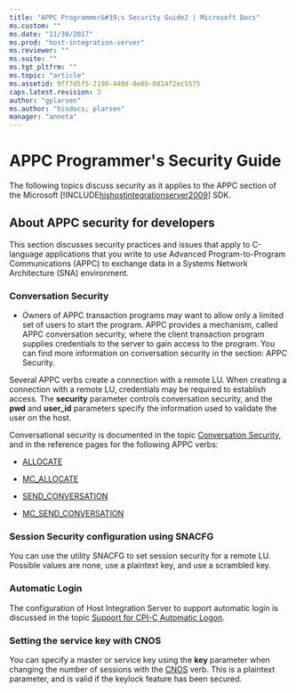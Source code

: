```yaml
---
title: "APPC Programmer&#39;s Security Guide2 | Microsoft Docs"
ms.custom: ""
ms.date: "11/30/2017"
ms.prod: "host-integration-server"
ms.reviewer: ""
ms.suite: ""
ms.tgt_pltfrm: ""
ms.topic: "article"
ms.assetid: 9ff7d5f5-2198-440d-8e6b-8814f2ec5575
caps.latest.revision: 3
author: "gplarsen"
ms.author: "hisdocs; plarsen"
manager: "anneta"
---
```

# APPC Programmer&#39;s Security Guide
The following topics discuss security as it applies to the APPC section of the Microsoft [!INCLUDE[hishostintegrationserver2009](../includes/hishostintegrationserver2009-md.md)] SDK.  
  
## About APPC security for developers  
 This section discusses security practices and issues that apply to C-language applications that you write to use Advanced Program-to-Program Communications (APPC) to exchange data in a Systems Network Architecture (SNA) environment.  
  
### Conversation Security  
  
-   Owners of APPC transaction programs may want to allow only a limited set of users to start the program. APPC provides a mechanism, called APPC conversation security, where the client transaction program supplies credentials to the server to gain access to the program. You can find more information on conversation security in the section: APPC Security.  
  
 Several APPC verbs create a connection with a remote LU. When creating a connection with a remote LU, credentials may be required to establish access. The **security** parameter controls conversation security, and the **pwd** and **user_id** parameters specify the information used to validate the user on the host.  
  
 Conversational security is documented in the topic [Conversation Security](../core/conversation-security2.md), and in the reference pages for the following APPC verbs:  
  
-   [ALLOCATE](./allocate2.md)  
  
-   [MC_ALLOCATE](./mc-allocate2.md)  
  
-   [SEND_CONVERSATION](./send-conversation2.md)  
  
-   [MC_SEND_CONVERSATION](./mc-send-conversation1.md)  
  
### Session Security configuration using SNACFG  
 You can use the utility SNACFG to set session security for a remote LU. Possible values are none, use a plaintext key, and use a scrambled key.  
  
### Automatic Login  
 The configuration of Host Integration Server to support automatic login is discussed in the topic [Support for CPI-C Automatic Logon](../core/support-for-cpi-c-automatic-logon1.md).  
  
### Setting the service key with CNOS  
 You can specify a master or service key using the **key** parameter when changing the number of sessions with the [CNOS](./cnos2.md) verb. This is a plaintext parameter, and is valid if the keylock feature has been secured.